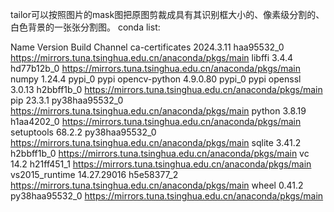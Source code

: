 tailor可以按照图片的mask图把原图剪裁成具有其识别框大小的、像素级分割的、白色背景的一张张分割图。
conda list:

Name                    Version                   Build  Channel
ca-certificates           2024.3.11            haa95532_0    https://mirrors.tuna.tsinghua.edu.cn/anaconda/pkgs/main
libffi                    3.4.4                hd77b12b_0    https://mirrors.tuna.tsinghua.edu.cn/anaconda/pkgs/main
numpy                     1.24.4                   pypi_0    pypi
opencv-python             4.9.0.80                 pypi_0    pypi
openssl                   3.0.13               h2bbff1b_0    https://mirrors.tuna.tsinghua.edu.cn/anaconda/pkgs/main
pip                       23.3.1           py38haa95532_0    https://mirrors.tuna.tsinghua.edu.cn/anaconda/pkgs/main
python                    3.8.19               h1aa4202_0    https://mirrors.tuna.tsinghua.edu.cn/anaconda/pkgs/main
setuptools                68.2.2           py38haa95532_0    https://mirrors.tuna.tsinghua.edu.cn/anaconda/pkgs/main
sqlite                    3.41.2               h2bbff1b_0    https://mirrors.tuna.tsinghua.edu.cn/anaconda/pkgs/main
vc                        14.2                 h21ff451_1    https://mirrors.tuna.tsinghua.edu.cn/anaconda/pkgs/main
vs2015_runtime            14.27.29016          h5e58377_2    https://mirrors.tuna.tsinghua.edu.cn/anaconda/pkgs/main
wheel                     0.41.2           py38haa95532_0    https://mirrors.tuna.tsinghua.edu.cn/anaconda/pkgs/main
